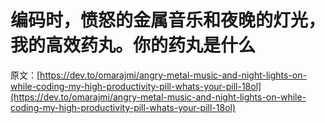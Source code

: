 # 编码时，愤怒的金属音乐和夜晚的灯光，我的高效药丸。你的药丸是什么

原文：[https://dev.to/omarajmi/angry-metal-music-and-night-lights-on-while-coding-my-high-productivity-pill-whats-your-pill-18ol](https://dev.to/omarajmi/angry-metal-music-and-night-lights-on-while-coding-my-high-productivity-pill-whats-your-pill-18ol)
